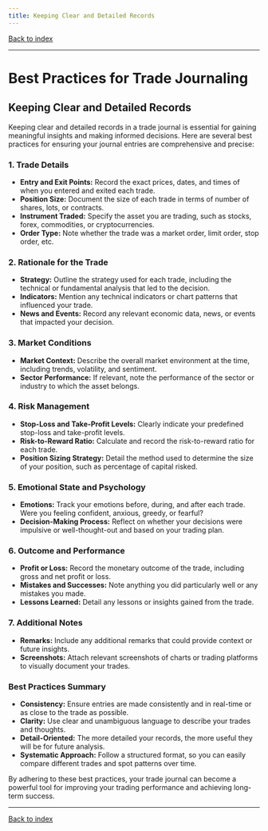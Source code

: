 ```yaml
---
title: Keeping Clear and Detailed Records
---
```


[Back to index](index.html)

---
# Best Practices for Trade Journaling
## Keeping Clear and Detailed Records

Keeping clear and detailed records in a trade journal is essential for gaining meaningful insights and making informed decisions. Here are several best practices for ensuring your journal entries are comprehensive and precise:

### 1. **Trade Details**
   - **Entry and Exit Points:** Record the exact prices, dates, and times of when you entered and exited each trade.
   - **Position Size:** Document the size of each trade in terms of number of shares, lots, or contracts.
   - **Instrument Traded:** Specify the asset you are trading, such as stocks, forex, commodities, or cryptocurrencies.
   - **Order Type:** Note whether the trade was a market order, limit order, stop order, etc.

### 2. **Rationale for the Trade**
   - **Strategy:** Outline the strategy used for each trade, including the technical or fundamental analysis that led to the decision.
   - **Indicators:** Mention any technical indicators or chart patterns that influenced your trade.
   - **News and Events:** Record any relevant economic data, news, or events that impacted your decision.

### 3. **Market Conditions**
   - **Market Context:** Describe the overall market environment at the time, including trends, volatility, and sentiment.
   - **Sector Performance:** If relevant, note the performance of the sector or industry to which the asset belongs.

### 4. **Risk Management**
   - **Stop-Loss and Take-Profit Levels:** Clearly indicate your predefined stop-loss and take-profit levels.
   - **Risk-to-Reward Ratio:** Calculate and record the risk-to-reward ratio for each trade.
   - **Position Sizing Strategy:** Detail the method used to determine the size of your position, such as percentage of capital risked.

### 5. **Emotional State and Psychology**
   - **Emotions:** Track your emotions before, during, and after each trade. Were you feeling confident, anxious, greedy, or fearful?
   - **Decision-Making Process:** Reflect on whether your decisions were impulsive or well-thought-out and based on your trading plan.

### 6. **Outcome and Performance**
   - **Profit or Loss:** Record the monetary outcome of the trade, including gross and net profit or loss.
   - **Mistakes and Successes:** Note anything you did particularly well or any mistakes you made.
   - **Lessons Learned:** Detail any lessons or insights gained from the trade.

### 7. **Additional Notes**
   - **Remarks:** Include any additional remarks that could provide context or future insights.
   - **Screenshots:** Attach relevant screenshots of charts or trading platforms to visually document your trades.

### Best Practices Summary
- **Consistency:** Ensure entries are made consistently and in real-time or as close to the trade as possible.
- **Clarity:** Use clear and unambiguous language to describe your trades and thoughts.
- **Detail-Oriented:** The more detailed your records, the more useful they will be for future analysis.
- **Systematic Approach:** Follow a structured format, so you can easily compare different trades and spot patterns over time.

By adhering to these best practices, your trade journal can become a powerful tool for improving your trading performance and achieving long-term success.

---
[Back to index](index.html)
